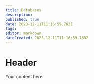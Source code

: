```yaml
---
title: Databases
description: 
published: true
date: 2023-12-11T11:16:59.763Z
tags: 
editor: markdown
dateCreated: 2023-12-11T11:16:59.763Z
---
```


# Header
Your content here